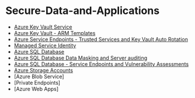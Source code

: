 # Secure-Data-and-Applications

- [Azure Key Vault Service](https://github.com/earkevin11/Azure-Key-Vault-Service)<br>
- [Azure Key Vault - ARM Templates](https://github.com/earkevin11/ARM-Templates-)
- [Azure Service Endpoints - Trusted Services and Key Vault Auto Rotation](https://github.com/earkevin11/Azure-Service-Endpoints)
- [Managed Service Identity](https://github.com/earkevin11/Managed-Service-Identity)
- [Azure SQL Database](https://github.com/earkevin11/Azure-SQL-Database)
- [Azure SQL Database Data Masking and Server auditing](https://github.com/earkevin11/Data-Masking-and-Server-Auditing)
- [Azure SQL Database - Service Endpoints and Vulnerability Assessments](https://github.com/earkevin11/Service-Endpoints-and-Vulnerability-Assessments)
- [Azure Storage Accounts](https://github.com/earkevin11/Storage-Accounts)
- [Azure Blob Service]
- [Private Endpoints]
- [Azure Web Apps]
